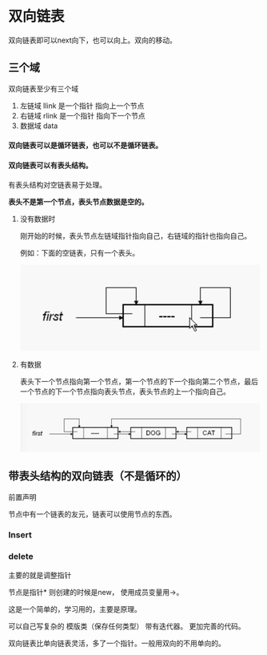 # 双向链表

双向链表即可以next向下，也可以向上。双向的移动。

## 三个域

双向链表至少有三个域

1. 左链域 llink  是一个指针 指向上一个节点
2. 右链域 rlink  是一个指针 指向下一个节点
3. 数据域 data

#### 双向链表可以是循环链表，也可以不是循环链表。

#### 双向链表可以有表头结构。

有表头结构对空链表易于处理。

**表头不是第一个节点，表头节点数据是空的。**

1. 没有数据时

   刚开始的时候，表头节点左链域指针指向自己，右链域的指针也指向自己。

   例如：下面的空链表，只有一个表头。

   ![image-20201120143532464](assets/image-20201120143532464.png)

2. 有数据

   表头下一个节点指向第一个节点，第一个节点的下一个指向第二个节点，最后一个节点的下一个节点指向表头节点，表头节点的上一个指向自己。
   
   ![image-20190511182430580](assets/image-20190511182430580.png)

## 带表头结构的双向链表（不是循环的）

前置声明

节点中有一个链表的友元，链表可以使用节点的东西。

### Insert

### delete

主要的就是调整指针

节点是指针* 则创建的时候是new， 使用成员变量用->。

这是一个简单的，学习用的，主要是原理。

可以自己写复杂的  模版类（保存任何类型） 带有迭代器。 更加完善的代码。

双向链表比单向链表灵活，多了一个指针。一般用双向的不用单向的。